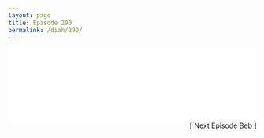 ```yaml
---
layout: page
title: Episode 290
permalink: /diah/290/
---
```


<iframe allowfullscreen="true" frameborder="0" style="width:100%;" marginheight="0" marginwidth="0" mozallowfullscreen="true" scrolling="NO" src="//gdriveplayer.us/embed2.php?link=miF216PuMxSbI6baULWsVgItsKYaIm6taN7uIEOvzSlnBr0EOS5dVQU21XcK6L1KUrXFDFrRKE7QN1PJoMGM%252F4PtIQNo2EGMeFsTgSSdmMT8XZ5A6X4PtiJTlQcsibcaawukNjdpOZm%252BGN2S4BJCeMrjyo7dP9RURgMKgPyD9reJNCDscjOSXsNB4VC%252BQ4yOZxMdq%252BLNklNR3gjikjU84S&amp;no_adult=yes" webkitallowfullscreen="true"></iframe>

<div align="right">[ <a href="/diah/291/">Next Episode Beb</a> ]</div>

